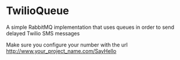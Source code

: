 # TwilioQueue
A simple RabbitMQ implementation that uses queues in order to send delayed Twilio SMS messages

Make sure you configure your number with the url http://www.your_project_name.com/SayHello
